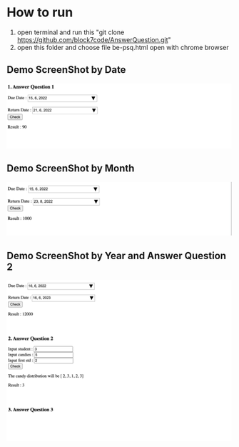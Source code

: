 # How to run
1. open terminal and run this "git clone https://github.com/block7code/AnswerQuestion.git"
2. open this folder and choose file be-psq.html open with chrome browser


## Demo ScreenShot by Date
![App UI](/demo/ss1.png)

## Demo ScreenShot by Month
![App UI](/demo/ss2.png)

## Demo ScreenShot by Year and Answer Question 2
![App UI](/demo/ss3.png)

